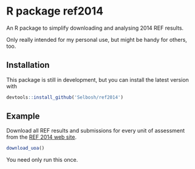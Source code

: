 # R package ref2014

An R package to simplify downloading and analysing 2014 REF results.

Only really intended for my personal use, but might be handy for others, too.

## Installation

This package is still in development, but you can install the latest version with
``` r
devtools::install_github('Selbosh/ref2014')
```

## Example

Download all REF results and submissions for every unit of assessment from the
[REF 2014 web site](https://www.ref.ac.uk/2014/).
``` r
download_uoa()
```
You need only run this once.

